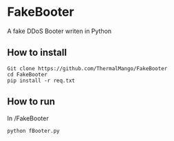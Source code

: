 # FakeBooter
A fake DDoS Booter writen in Python


## How to install
```
Git clone https://github.com/ThermalMango/FakeBooter
cd FakeBooter
pip install -r req.txt
```

## How to run
In /FakeBooter
```
python fBooter.py
```
